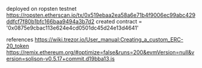 deployed on ropsten testnet
https://ropsten.etherscan.io/tx/0x519ebaa2ea58a6e71b4f9006ec99abc429ddfcf7f80b1bfc166baa9494a3b7d2
created contract = '0x0875e9cbac113e624e4cd0501dc45d24e13d4641'


references
https://wiki.trezor.io/User_manual:Creating_a_custom_ERC-20_token
https://remix.ethereum.org/#optimize=false&runs=200&evmVersion=null&version=soljson-v0.5.17+commit.d19bba13.js
